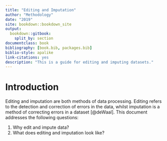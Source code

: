 ```yaml
--- 
title: "Editing and Imputation"
author: "Methodology"
date: "2019"
site: bookdown::bookdown_site
output: 
  bookdown::gitbook:
    split_by: section
documentclass: book
bibliography: [book.bib, packages.bib]
biblio-style: apalike
link-citations: yes
description: "This is a guide for editing and imputing datasets."
---
```




# Introduction

Editing and imputation are both methods of data processing. Editing refers to the detection and correction of errors in the data, whilst imputation is a method of correcting errors in a dataset [@deWaal]. This document addresses the following questions:  
  
1) Why edit and impute data?  
2) What does editing and imputation look like?
